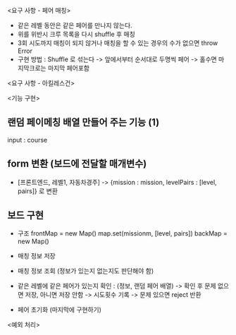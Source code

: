 <요구 사항 - 페어 매칭>
- 같은 레벨 동안은 같은 페어를 만나지 않는다.
- 위를 위반시 크루 목록을 다시 shuffle 후 매칭
- 3회 시도까지 매칭이 되지 않거나 매칭을 할 수 있는 경우의 수가 없으면 throw Error
- 구현 방법 : Shuffle 로 섞는다 -> 앞에서부터 순서대로 두명씩 페어 -> 홀수면 마지막크로는 마지막 페어포함

<요구 사항 - 아킬레스건>

<기능 구현>
## 랜덤 페이메칭 배열 만들어 주는 기능 (1)
input : course

## form 변환 (보드에 전달할 매개변수)
- [프론트엔드, 레벨1, 자동차경주] -> {mission : mission, levelPairs : [level, pairs]} 로 변환

## 보드 구현
- 구조
frontMap = new Map()
map.set(missionm, [level, pairs])
backMap = new Map()

- 매칭 정보 저장
- 매칭 정보 조회 (정보가 있는지 없는지도 판단해야 함)
- 같은 레벨에 같은 페어가 있는지 확인 : 
(정보, 랜덤 페어 배열) -> 확인 후 문제 없으면 저장, 아니면 저장 안함 -> 시도횟수 기록 -> 문제 있으면 reject 반환
- 페어 초기화 (마지막에 구현하기)

<예외 처리>

